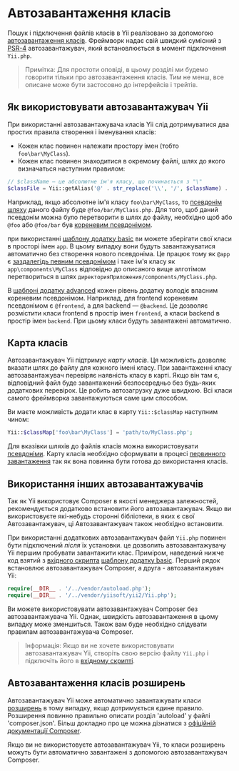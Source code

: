Автозавантаження класів
=================
Пошук і підключення файлів класів в Yii реалізовано за допомогою
[автозавантаження класів](http://www.php.net/manual/ru/language.oop5.autoload.php). Фреймворк надає свій швидкий сумісний з [PSR-4](https://github.com/php-fig/fig-standards/blob/master/proposed/psr-4-autoloader/psr-4-autoloader.md)
автозавантажувач, який встановлюється в момент підключення `Yii.php`.

> Примітка: Для простоти оповіді, в цьому розділі ми будемо говорити тільки про автозавантаження класів. Тим не менш, все описане може бути застосовно до інтерфейсів і трейтів.

Як використовувати автозавантажувач Yii <a name="using-yii-autoloader"></a>
--------------------------------------------------------------

При використанні автозавантажувача класів Yii слід дотримуватися два простих правила створення і іменування класів:

* Кожен клас повинен належати простору імен (тобто `foo\bar\MyClass`).
* Кожен клас повинен знаходитися в окремому файлі, шлях до якого визначаться наступним правилом:

```php
// $className — це абсолютне ім'я класу, що починається з "\"
$classFile = Yii::getAlias('@' . str_replace('\\', '/', $className) . '.php');
```

Наприклад, якщо абсолютне ім'я класу `foo\bar\MyClass`, то [псевдонім шляху](concept-aliases.md) даного файлу буде
`@foo/bar/MyClass.php`. Для того, щоб даний псевдонім можна було перетворити в шлях до файлу, необхідно щоб або `@foo` або `@foo/bar` був [кореневим псевдонімом](concept-aliases.md#defining-aliases).

при використанні [шаблону додатку basic](start-installation.md) ви можете зберігати свої класи в просторі імен `app`.
В цьому випадку вони будуть завантажуватися автоматично без створення нового псевдоніма. Це працює тому як `@app`
є [заздалегідь певним псевдонімом](concept-aliases.md#predefined-aliases) і таке ім'я класу як
`app\components\MyClass` відповідно до описаного вище алготімом перетвориться в шлях
`директорияПриложения/components/MyClass.php`.

В [шаблоні додатку advanced](tutorial-advanced-app.md) кожен рівень додатку володіє власним кореневим псевдонімом. Наприклад, для frontend кореневим псевдонімом є `@frontend`, а для backend — `@backend`. Це дозволяє
розмістити класи frontend в простір імен `frontend`, а класи backend в простір імен `backend`. При цьому класи будуть завантажені автоматично.


Карта класів <a name="class-map"></a>
---------------------------------

Автозавантажувач Yii підтримує *карту класів*. Ця можливість дозволяє вказати шлях до файлу для кожного імені класу. 
При завантаженні класу автозавантажувач перевіряє наявність класу в карті. Якщо він там є, відповідний файл буде завантажений 
безпосередньо без будь-яких додаткових перевірок. Це робить автозагрузку дуже швидкою. Всі класи самого фреймворка 
завантажуються саме цим способом.

Ви маєте можливість додати клас в карту `Yii::$classMap` наступним чином:

```php
Yii::$classMap['foo\bar\MyClass'] = 'path/to/MyClass.php';
```

Для вказівки шляхів до файлів класів можна використовувати [псевдоніми](concept-aliases.md). Карту класів необхідно сформувати в процесі [первинного завантаження](runtime-bootstrapping.md) так як вона повинна бути готова до використання класів.


Використання інших автозавантажувачів <a name="using-other-autoloaders"></a>
------------------------------------------------------------------

Так як Yii використовує Composer в якості менеджера залежностей, рекомендується додатково встановити його автозавантажувач. 
Якщо ви використовуєте які-небудь сторонні бібліотеки, в яких є свої Автозавантажувач, ці Автозавантажувач також необхідно 
встановити.

При використанні додаткових автозавантажувач файл `Yii.php` повинен бути підключений *після* їх установки. це дозволить
автозавантажувачу Yii першим пробувати завантажити клас. Приміром, наведений нижче код взятий з
[вхідного скрипта](structure-entry-scripts.md) [шаблону додатку basic](start-installation.md). Перший рядок встановлює автозавантажувач Composer, а друга - автозавантажувач Yii:

```php
require(__DIR__ . '/../vendor/autoload.php');
require(__DIR__ . '/../vendor/yiisoft/yii2/Yii.php');
```

Ви можете використовувати автозавантажувач Composer без автозавантажувачa Yii. Однак, швидкість автозавантаження в цьому випадку може зменшиться. Також вам буде необхідно слідувати правилам автозавантажувача Composer.

> Інформація: Якщо ви не хочете використовувати автозавантажувач Yii, створіть свою версію файлу `Yii.php`
  і підключіть його в [вхідному скрипті](structure-entry-scripts.md).


Автозавантаження класів розширень <a name="autoloading-extension-classes"></a>
-------------------------------------------------------------------

Автозавантажувач Yii може автоматично завантажувати класи [розширень](structure-extensions.md) в тому випадку, якщо дотримується єдине правило. Розширення повинно правильно описати розділ 'autoload' у файлі 'composer.json'. Більш докладно про це можна дізнатися з [офіційній документації Composer](https://getcomposer.org/doc/04-schema.md#autoload).

Якщо ви не використовуєте автозавантажувач Yii, то класи розширень можуть бути автоматично завантажені з допомогою автозавантажувач Composer.
